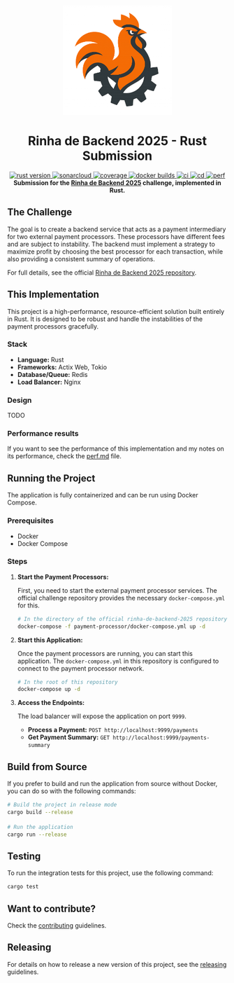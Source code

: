 <p align="center"><img src="docs/images/logo.png" height="250px" width="250px" alt="rinha logo"></p>
<h1 align="center">Rinha de Backend 2025 - Rust Submission</h1>

<div align="center">
  <!-- Rust version -->
  <a href="https://releases.rs/docs/1.88.0">
    <img src="https://img.shields.io/badge/rust-v1.88-purple" alt="rust version" />
  </a>
  <!-- Sonarcloud -->
  <a href="https://sonarcloud.io/summary/new_code?id=josimar-silva_rinha-de-backend-2025">
    <img src="https://sonarcloud.io/api/project_badges/measure?project=josimar-silva_rinha-de-backend-2025&metric=alert_status&token=2c8a7fe058fee6ae54b2366cbf8224ec52e4e5ea" alt="sonarcloud" />
  </a>
  <!-- Coverage -->
  <a href="https://sonarcloud.io/summary/new_code?id=josimar-silva_rinha-de-backend-2025">
    <img src="https://sonarcloud.io/api/project_badges/measure?project=josimar-silva_rinha-de-backend-2025&metric=coverage&token=2c8a7fe058fee6ae54b2366cbf8224ec52e4e5ea" alt="coverage" />
  </a>
  <!-- Docker Builds -->
  <a href="https://github.com/josimar-silva/rinha-de-backend-2025/actions/workflows/docker.yaml">
    <img src="https://github.com/josimar-silva/rinha-de-backend-2025/actions/workflows/docker.yaml/badge.svg" alt="docker builds" />
  </a>
  <!-- ci -->
  <a href="https://github.com/josimar-silva/rinha-de-backend-2025/actions/workflows/ci.yaml">
    <img src="https://github.com/josimar-silva/rinha-de-backend-2025/actions/workflows/ci.yaml/badge.svg" alt="ci" />
  </a>
  <!-- cd -->
  <a href="https://github.com/josimar-silva/rinha-de-backend-2025/actions/workflows/cd.yaml">
    <img src="https://github.com/josimar-silva/rinha-de-backend-2025/actions/workflows/cd.yaml/badge.svg" alt="cd" />
  </a>
  <!-- performance -->
  <a href="https://github.com/josimar-silva/rinha-de-backend-2025/actions/workflows/perf-tests.yaml">
    <img src="https://github.com/josimar-silva/rinha-de-backend-2025/actions/workflows/perf-tests.yaml/badge.svg" alt="perf" />
  </a>
</div>

<div>
</div>

<div align="center">
  <strong>Submission for the <a href="https://github.com/zanfranceschi/rinha-de-backend-2025">Rinha de Backend 2025</a> challenge, implemented in Rust.</strong>
</div>

## The Challenge

The goal is to create a backend service that acts as a payment intermediary for two external payment processors. 
These processors have different fees and are subject to instability. 
The backend must implement a strategy to maximize profit by choosing the best processor for each transaction, while also providing a consistent summary of operations.

For full details, see the official [Rinha de Backend 2025 repository](https://github.com/zanfranceschi/rinha-de-backend-2025).

## This Implementation

This project is a high-performance, resource-efficient solution built entirely in Rust. 
It is designed to be robust and handle the instabilities of the payment processors gracefully.

### Stack

*   **Language:** Rust
*   **Frameworks:** Actix Web, Tokio
*   **Database/Queue:** Redis
*   **Load Balancer:** Nginx

### Design

TODO

### Performance results

If you want to see the performance of this implementation and my notes on its
 performance, check the [perf.md](perf.md) file.

## Running the Project

The application is fully containerized and can be run using Docker Compose.

### Prerequisites

*   Docker
*   Docker Compose

### Steps

1.  **Start the Payment Processors:**

    First, you need to start the external payment processor services. The official challenge repository provides the necessary `docker-compose.yml` for this.

    ```bash
    # In the directory of the official rinha-de-backend-2025 repository
    docker-compose -f payment-processor/docker-compose.yml up -d
    ```

2.  **Start this Application:**

    Once the payment processors are running, you can start this application. The `docker-compose.yml` in this repository is configured to connect to the payment processor network.

    ```bash
    # In the root of this repository
    docker-compose up -d
    ```

3.  **Access the Endpoints:**

    The load balancer will expose the application on port `9999`.

    *   **Process a Payment:** `POST http://localhost:9999/payments`
    *   **Get Payment Summary:** `GET http://localhost:9999/payments-summary`

## Build from Source

If you prefer to build and run the application from source without Docker, you can do so with the following commands:

```bash
# Build the project in release mode
cargo build --release

# Run the application
cargo run --release
```

## Testing

To run the integration tests for this project, use the following command:

```bash
cargo test
```

## Want to contribute?

Check the [contributing](CONTRIBUTING.md) guidelines.

## Releasing

For details on how to release a new version of this project, see the [releasing](RELEASING.md) guidelines.

